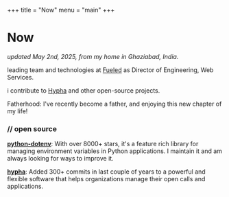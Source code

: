 +++
title = "Now"
menu = "main"
+++

# Now

_updated May 2nd, 2025, from my home in Ghaziabad, India._

leading team and technologies at [Fueled](https://fueled.com) as Director of Engineering, Web Services.

i contribute to [Hypha](https://docs.hypha.app) and other open-source projects.

Fatherhood: I've recently become a father, and enjoying this new chapter of my life!

### // open source

__[python-dotenv](https://github.com/theskumar/python-dotenv)__: With over 8000+ stars, it's a feature rich library for managing environment variables in Python applications. I maintain it and am always looking for ways to improve it.

__[hypha](https://github.com/hyphapp/hypha)__: Added 300+ commits in last couple of years to a powerful and flexible software that helps organizations manage their open calls and applications.
